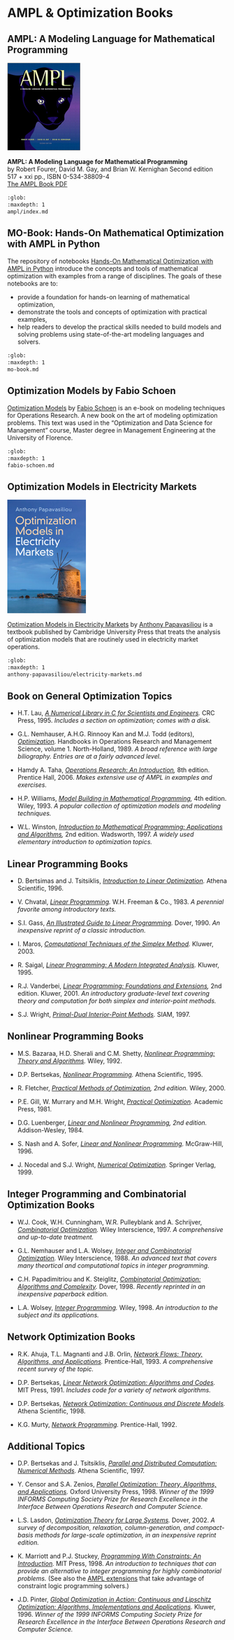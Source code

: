# AMPL & Optimization Books

## AMPL: A Modeling Language for Mathematical Programming

![](./ampl/ampl_s.jpg)

**AMPL: A Modeling Language for Mathematical Programming**  
by Robert Fourer, David M. Gay, and Brian W. Kernighan
Second edition  
517 + xxi pp., ISBN 0-534-38809-4  
[The AMPL Book PDF](./ampl/ampl-book.pdf)

```{toctree}
:glob:
:maxdepth: 1
ampl/index.md
```

## MO-Book: Hands-On Mathematical Optimization with AMPL in Python

The repository of notebooks [Hands-On Mathematical Optimization with AMPL in Python](https://ampl.com/mo-book/) introduce the concepts and tools of mathematical optimization with examples from a range of disciplines. The goals of these notebooks are to:

-   provide a foundation for hands-on learning of mathematical optimization,
-   demonstrate the tools and concepts of optimization with practical examples,
-   help readers to develop the practical skills needed to build models and solving problems using state-of-the-art modeling languages and solvers.

```{toctree}
:glob:
:maxdepth: 1
mo-book.md
```

## Optimization Models by Fabio Schoen

[Optimization Models](https://webgol.dinfo.unifi.it/OptimizationModels/contents.html) by [Fabio Schoen](https://www.linkedin.com/in/fabioschoen/) is an e-book on modeling techniques for Operations Research. A new book on the art of modeling optimization problems. This text was used in the “Optimization and Data Science for Management” course, Master degree in Management Engineering at the University of Florence.

```{toctree}
:glob:
:maxdepth: 1
fabio-schoen.md
```

## Optimization Models in Electricity Markets

![](./anthony-papavasiliou//cover.jpg)

[Optimization Models in Electricity Markets](https://www.cambridge.org/highereducation/books/optimization-models-in-electricity-markets/0D2D36891FB5EB6AAC3A4EFC78A8F1D3?utm_campaign=shareaholic&utm_medium=copy_link&utm_source=bookmark) by [Anthony Papavasiliou](https://www.linkedin.com/in/anthony-papavasiliou-4bab9213/) is a textbook published by Cambridge University Press that treats the analysis of optimization models that are routinely used in electricity market operations.

```{toctree}
:glob:
:maxdepth: 1
anthony-papavasiliou/electricity-markets.md
```

## Book on General Optimization Topics

-   H.T. Lau, _[A Numerical Library in C for Scientists and Engineers](http://www.amazon.com/exec/obidos/ISBN=084937376X/amplA/)._ CRC Press, 1995. _Includes a section on optimization; comes with a disk._
    
-   G.L. Nemhauser, A.H.G. Rinnooy Kan and M.J. Todd (editors), _[Optimization](http://www.amazon.com/exec/obidos/ISBN=0444872841/amplA/)._ Handbooks in Operations Research and Management Science, volume 1. North-Holland, 1989. _A broad reference with large biliography. Entries are at a fairly advanced level._
    
-   Hamdy A. Taha, _[Operations Research: An Introduction](http://www.amazon.com/exec/obidos/ISBN=0131889230/amplA/),_ 8th edition. Prentice Hall, 2006. _Makes extensive use of AMPL in examples and exercises._
    
-   H.P. Williams, _[Model Building in Mathematical Programming](http://www.amazon.com/exec/obidos/ISBN=0471997889/amplA/),_ 4th edition. Wiley, 1993. _A popular collection of optimization models and modeling techniques._
    
-   W.L. Winston, _[Introduction to Mathematical Programming: Applications and Algorithms](http://www.amazon.com/exec/obidos/ISBN=0534230474/amplA/),_ 2nd edition. Wadsworth, 1997. _A widely used elementary introduction to optimization topics._

## Linear Programming Books

-   D. Bertsimas and J. Tsitsiklis, _[Introduction to Linear Optimization](http://www.amazon.com/exec/obidos/ISBN=1886529191/amplA/)._ Athena Scientific, 1996.
    
-   V. Chvatal, _[Linear Programming](http://www.amazon.com/exec/obidos/ISBN=0716715872/amplA/)._ W.H. Freeman & Co., 1983. _A perennial favorite among introductory texts._
    
-   S.I. Gass, _[An Illustrated Guide to Linear Programming](http://www.amazon.com/exec/obidos/ISBN=0486262588/amplA/)._ Dover, 1990. _An inexpensive reprint of a classic introduction._
    
-   I. Maros, _[Computational Techniques of the Simplex Method](http://www.amazon.com/exec/obidos/ISBN=1402073321/amplA/)._ Kluwer, 2003.
    
-   R. Saigal, _[Linear Programming: A Modern Integrated Analysis](http://www.amazon.com/exec/obidos/ISBN=0792396227/amplA/)._ Kluwer, 1995.
    
-   R.J. Vanderbei, _[Linear Programming: Foundations and Extensions](http://www.amazon.com/exec/obidos/ISBN=0792373421/amplA/),_ 2nd edition. Kluwer, 2001. _An introductory graduate-level text covering theory and computation for both simplex and interior-point methods._
    
-   S.J. Wright, _[Primal-Dual Interior-Point Methods](http://www.amazon.com/exec/obidos/ISBN=089871382X/amplA/)._ SIAM, 1997.
    

## Nonlinear Programming Books

-   M.S. Bazaraa, H.D. Sherali and C.M. Shetty, _[Nonlinear Programming: Theory and Algorithms](http://www.amazon.com/exec/obidos/ISBN=0471557935/amplA/)._ Wiley, 1992.
    
-   D.P. Bertsekas, _[Nonlinear Programming](http://www.amazon.com/exec/obidos/ISBN=1886529140/amplA/)._ Athena Scientific, 1995.
    
-   R. Fletcher, _[Practical Methods of Optimization](http://www.amazon.com/exec/obidos/ISBN=0471494631/amplA/), 2nd edition._ Wiley, 2000.
    
-   P.E. Gill, W. Murrary and M.H. Wright, _[Practical Optimization](http://www.amazon.com/exec/obidos/ISBN=0122839528/amplA/)._ Academic Press, 1981.
    
-   D.G. Luenberger, _[Linear and Nonlinear Programming](http://www.amazon.com/exec/obidos/ISBN=0201157942/amplA/), 2nd edition._ Addison-Wesley, 1984.
    
-   S. Nash and A. Sofer, _[Linear and Nonlinear Programming](http://www.amazon.com/exec/obidos/ISBN=0070460655/amplA/)._ McGraw-Hill, 1996.
    
-   J. Nocedal and S.J. Wright, _[Numerical Optimization](http://www.amazon.com/exec/obidos/ISBN=0387987932/amplA/)._ Springer Verlag, 1999.

## Integer Programming and Combinatorial Optimization Books

-   W.J. Cook, W.H. Cunningham, W.R. Pulleyblank and A. Schrijver, _[Combinatorial Optimization](http://www.amazon.com/exec/obidos/ISBN=047155894X/amplA/)._ Wiley Interscience, 1997. _A comprehensive and up-to-date treatment._
    
-   G.L. Nemhauser and L.A. Wolsey, _[Integer and Combinatorial Optimization](http://www.amazon.com/exec/obidos/ISBN=0471359432/amplA/)._ Wiley Interscience, 1988. _An advanced text that covers many theortical and computational topics in integer programming._
    
-   C.H. Papadimitriou and K. Steiglitz, _[Combinatorial Optimization: Algorithms and Complexity](http://www.amazon.com/exec/obidos/ISBN=0486402584/amplA/)._ Dover, 1998. _Recently reprinted in an inexpensive paperback edition._
    
-   L.A. Wolsey, _[Integer Programming](http://www.amazon.com/exec/obidos/ISBN=0471283665/amplA/)._ Wiley, 1998. _An introduction to the subject and its applications._

## Network Optimization Books

-   R.K. Ahuja, T.L. Magnanti and J.B. Orlin, _[Network Flows: Theory, Algorithms, and Applications](http://www.amazon.com/exec/obidos/ISBN=013617549X/amplA/)._ Prentice-Hall, 1993. _A comprehensive recent survey of the topic._
    
-   D.P. Bertsekas, _[Linear Network Optimization: Algorithms and Codes](http://www.amazon.com/exec/obidos/ISBN=0262023342/amplA/)._ MIT Press, 1991. _Includes code for a variety of network algorithms._
    
-   D.P. Bertsekas, _[Network Optimization: Continuous and Discrete Models](http://www.amazon.com/exec/obidos/ISBN=1886529027/amplA/)._ Athena Scientific, 1998.
    
-   K.G. Murty, _[Network Programming](http://www.amazon.com/exec/obidos/ISBN=013615493X/amplA/)._ Prentice-Hall, 1992.

## Additional Topics

-   D.P. Bertsekas and J. Tsitsiklis, _[Parallel and Distributed Computation: Numerical Methods](http://www.amazon.com/exec/obidos/ISBN=1886529019/amplA/)._ Athena Scientific, 1997.
    
-   Y. Censor and S.A. Zenios, _[Parallel Optimization: Theory, Algorithms, and Applications](http://www.amazon.com/exec/obidos/ISBN=019510062X/amplA/)._ Oxford University Press, 1998. _Winner of the 1999 INFORMS Computing Society Prize for Research Excellence in the Interface Between Operations Research and Computer Science._
    
-   L.S. Lasdon, _[Optimization Theory for Large Systems](http://www.amazon.com/exec/obidos/ISBN=0486419991/amplA/)._ Dover, 2002. _A survey of decomposition, relaxation, column-generation, and compact-basis methods for large-scale optimization, in an inexpensive reprint edition._
    
-   K. Marriott and P.J. Stuckey, _[Programming With Constraints: An Introduction](http://www.amazon.com/exec/obidos/ISBN=0262133415/amplA/)._ MIT Press, 1998. _An introduction to techniques that can provide an alternative to integer programming for highly combinatorial problems._ (See also the [AMPL extensions](https://ampl.com/products/ampl/logic-and-constraint-programming-extensions/) that take advantage of constraint logic programming solvers.)
    
-   J.D. Pinter, _[Global Optimization in Action: Continuous and Lipschitz Optimization: Algorithms, Implementations and Applications](http://www.amazon.com/exec/obidos/ISBN=0792337573/amplA/)._ Kluwer, 1996. _Winner of the 1999 INFORMS Computing Society Prize for Research Excellence in the Interface Between Operations Research and Computer Science._
